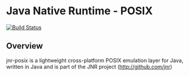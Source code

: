 Java Native Runtime - POSIX
===========================

[![Build Status](https://travis-ci.org/jnr/jnr-posix.svg?branch=master)](https://travis-ci.org/jnr/jnr-posix)

Overview
--------

jnr-posix is a lightweight cross-platform POSIX emulation layer for Java, written in Java and is part of the JNR project (http://github.com/jnr)
